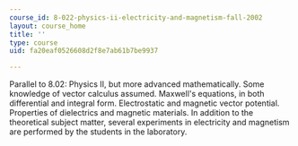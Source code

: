 ```yaml
---
course_id: 8-022-physics-ii-electricity-and-magnetism-fall-2002
layout: course_home
title: ''
type: course
uid: fa20eaf0526608d2f8e7ab61b7be9937

---
```

Parallel to 8.02: Physics II, but more advanced mathematically. Some knowledge of vector calculus assumed. Maxwell's equations, in both differential and integral form. Electrostatic and magnetic vector potential. Properties of dielectrics and magnetic materials. In addition to the theoretical subject matter, several experiments in electricity and magnetism are performed by the students in the laboratory.
